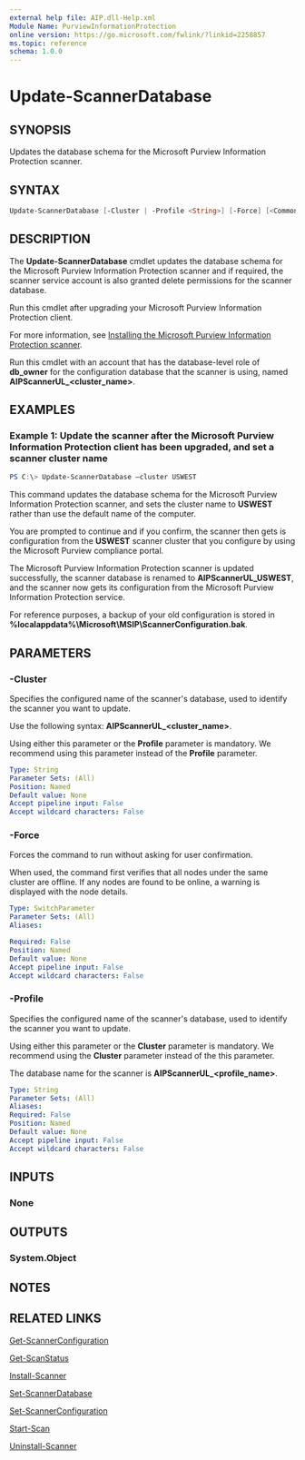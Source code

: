 ```yaml
---
external help file: AIP.dll-Help.xml
Module Name: PurviewInformationProtection
online version: https://go.microsoft.com/fwlink/?linkid=2258857
ms.topic: reference
schema: 1.0.0
---
```


# Update-ScannerDatabase

## SYNOPSIS
Updates the database schema for the Microsoft Purview Information Protection scanner.

## SYNTAX

```powershell
Update-ScannerDatabase [-Cluster | -Profile <String>] [-Force] [<CommonParameters>]
```

## DESCRIPTION
The **Update-ScannerDatabase** cmdlet updates the database schema for the Microsoft Purview Information Protection scanner and if required, the scanner service account is also granted delete permissions for the scanner database. 

Run this cmdlet after upgrading your Microsoft Purview Information Protection client.

For more information, see [Installing the Microsoft Purview Information Protection scanner](/purview/deploy-scanner-configure-install.md).

Run this cmdlet with an account that has the database-level role of **db_owner** for the configuration database that the scanner is using, named **AIPScannerUL_\<cluster_name>**.

## EXAMPLES

### Example 1: Update the scanner after the Microsoft Purview Information Protection client has been upgraded, and set a scanner cluster  name
```powershell
PS C:\> Update-ScannerDatabase –cluster USWEST
```

This command updates the database schema for the Microsoft Purview Information Protection scanner, and sets the cluster name to **USWEST** rather than use the default name of the computer. 

You are prompted to continue and if you confirm, the scanner then gets is configuration from the **USWEST** scanner cluster that you configure by using the Microsoft Purview compliance portal.

The Microsoft Purview Information Protection scanner is updated successfully, the scanner database is renamed to **AIPScannerUL_USWEST**, and the scanner now gets its configuration from the Microsoft Purview Information Protection service. 

For reference purposes, a backup of your old configuration is stored in **%localappdata%\Microsoft\MSIP\ScannerConfiguration.bak**. 


## PARAMETERS


### -Cluster
Specifies the configured name of the scanner's database, used to identify the scanner you want to update.

Use the following syntax: **AIPScannerUL_<cluster_name>**. 

Using either this parameter or the **Profile** parameter is mandatory. We recommend using this parameter instead of the **Profile** parameter.


```yaml 
Type: String 
Parameter Sets: (All) 
Position: Named 
Default value: None 
Accept pipeline input: False 
Accept wildcard characters: False 
```

### -Force
Forces the command to run without asking for user confirmation.

When used, the command first verifies that all nodes under the same cluster are offline. If any nodes are found to be online, a warning is displayed with the node details.

```yaml
Type: SwitchParameter
Parameter Sets: (All)
Aliases:

Required: False
Position: Named
Default value: None
Accept pipeline input: False
Accept wildcard characters: False
```

### -Profile
Specifies the configured name of the scanner's database, used to identify the scanner you want to update.

Using either this parameter or the **Cluster** parameter is mandatory. We recommend using the **Cluster** parameter instead of the this parameter.

The database name for the scanner is **AIPScannerUL_\<profile_name>**. 


```yaml 
Type: String 
Parameter Sets: (All) 
Aliases: 
Required: False 
Position: Named 
Default value: None 
Accept pipeline input: False 
Accept wildcard characters: False 
```

## INPUTS

### None

## OUTPUTS

### System.Object

## NOTES

## RELATED LINKS

[Get-ScannerConfiguration](Get-ScannerConfiguration.md)

[Get-ScanStatus](Get-ScanStatus.md)

[Install-Scanner](Install-Scanner.md)

[Set-ScannerDatabase](Set-ScannerDatabase.md)

[Set-ScannerConfiguration](Set-ScannerConfiguration.md)

[Start-Scan](Start-Scan.md)

[Uninstall-Scanner](Uninstall-Scanner.md)